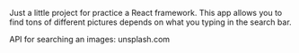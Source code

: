 Just a little project for practice a React framework.
This app allows you to find tons of different pictures depends on what you typing in the search bar.


API for searching an images: unsplash.com


